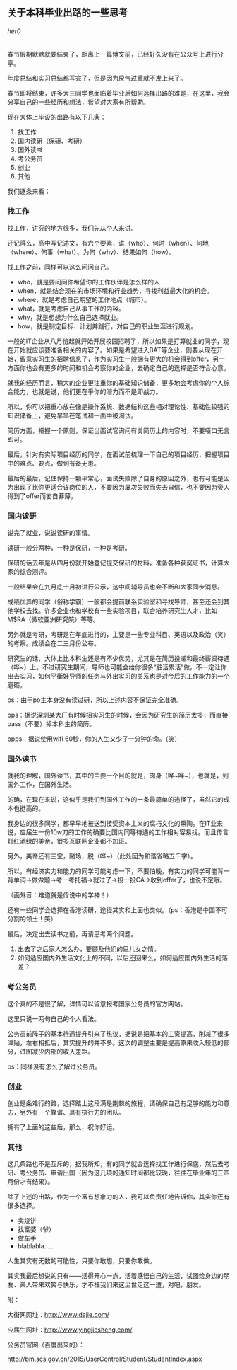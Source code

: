 ## 关于本科毕业出路的一些思考

###### her0

春节假期默默就要结束了，距离上一篇博文前，已经好久没有在公众号上进行分享。

年度总结和实习总结都写完了，但是因为戾气过重就不发上来了。

春节即将结束，许多大三同学也面临着毕业后如何选择出路的难题，在这里，我会分享自己的一些经历和想法，希望对大家有所帮助。

现在大体上毕设的出路有以下几条：

1. 找工作
2. 国内读研（保研、考研）
3. 国外读书
4. 考公务员
5. 创业
6. 其他


我们逐条来看：

### 找工作

找工作，讲究的地方很多，我们先从个人来讲。

还记得么，高中写记述文，有六个要素，谁（who）、何时（when）、何地（where）、何事（what）、为何（why）、结果如何（how）。

找工作之前，同样可以这么问问自己。

* who，就是要问问你希望你的工作伙伴是怎么样的人
* when，就是结合现在的市场环境和行业趋势，寻找利益最大化的机会。
* where，就是考虑自己期望的工作地点（城市）。
* what，就是考虑自己从事工作的内容。
* why，就是想想为什么自己选择就业。
* how，就是制定目标、计划并践行，对自己的职业生涯进行规划。

一般的IT企业从八月份起就开始开展校园招聘了，所以如果是打算就业的同学，现在开始就应该要准备相关的内容了。如果是希望进入BAT等企业，则要从现在开始，留意实习生的招聘信息了，作为实习生一般拥有更大的机会得到offer，另一方面你也会有更多的时间和机会考察你的企业，去确定自己的选择是否符合心意。

就我的经历而言，稍大的企业更注重你的基础知识储备，更多地会考虑你的个人综合能力，也就是说，他们更在乎你的潜力而不是即战力。

所以，你可以把重心放在像是操作系统、数据结构这些相对理论性、基础性较强的知识储备上，避免早早在笔试和一面中被淘汰。

简历方面，把握一个原则，保证当面试官询问有关简历上的内容时，不要哑口无言即可。

最后，针对有实际项目经历的同学，在面试前梳理一下自己的项目经历，把握项目中的难点、要点，做到有备无患。

最后的最后，记住保持一颗平常心，面试失败除了自身的原因之外，也有可能是因为出现了比你更适合该岗位的人，不要因为屡次失败而失去自信，也不要因为旁人得到了offer而妄自菲薄。


### 国内读研

说完了就业，说说读研的事情。

读研一般分两种，一种是保研，一种是考研。

保研的话去年是从四月份就开始登记提交保研的材料，准备各种获奖证书，计算大家的综合测评。

一般结果会在九月底十月初进行公示，这中间辅导员也会不断和大家同步消息。

成绩优异的同学（俗称学霸）一般都会提前联系实验室和寻找导师，甚至还会到其他学校去找。许多企业也和学校有一些实验项目，联合培养研究生人才，比如M$RA（微软亚洲研究院）等等。

另外就是考研，考研是在年底进行的，主要是一些专业科目、英语以及政治（笑）的考察。成绩会在二三月份公布。

研究生的话，大体上比本科生还是有不少优势，尤其是在简历投递和最终薪资待遇（哗~）上。不过研究生期间，导师也可能会给你很多“脏活累活”做，不一定让你出去实习，如何平衡好导师的任务与外出实习的关系也是对今后的工作能力的一个磨砺。


ps：由于po主本身没有读过研，所以上述内容不保证完全准确。

pps：据说深圳某大厂有时候招实习生的时候，会因为研究生的简历太多，而直接pass（不要）掉本科生的简历。

ppps：据说使用wifi 60秒，你的人生又少了一分钟的命。（笑）

### 国外读书

就我的理解，国外读书，其中的主要一个目的就是，肉身（哗~哗~），也就是，到国外工作，在国外生活。

的确，在现在来说，这似乎是我们到国外工作的一条最简单的途径了，虽然它的成本也挺高的。

我身边的很多同学，都早早地被送到接受资本主义的腐朽文化的熏陶。在IT业来说，应届生一份10w刀的工作的确要比国内同等待遇的工作相对容易找。而且传言灯红酒绿的美帝，很多互联网企业都不加班。

另外，美帝还有三宝，赌场，脱（哗~）（此处因为和谐省略五千字）。

所以，有经济实力和能力的同学可能考虑一下，不要怕晚，有实力的同学可能背一背单词->做做题->考一考托福->就过了->投一投CA->收到offer了，也说不定哦。

（画外音：难道就是传说中的学神！）

还有一些同学会选择在香港读研，途径其实和上面也类似。（ps：香港是中国不可分割的领土！笑）

最后，决定出去读书之前，再请思考两个问题。

1. 出去了之后家人怎么办，要顾及他们的思儿女之情。
2. 如何适应国内外生活文化上的不同，以后还回来么，如何适应国内外生活的落差？

### 考公务员

这个真的不是很了解，详情可以留意报考国家公务员的官方网站。

这里只说一两句自己的个人看法。

公务员前阵子的基本待遇提升引来了热议，据说是把基本的工资提高，削减了很多津贴，左右相抵后，其实提升的并不多。这次的调整主要是提高原来收入较低的部分，试图减少内部的收入差距。

ps：同样没有怎么了解过公务员。

### 创业

创业是条难行的路，选择踏上这段满是荆棘的旅程，请确保自己有足够的能力和意志，另外有一个靠谱、具有执行力的团队。

拥有了上面的这些后，那么，祝你好运。

### 其他

这几条路也不是互斥的，据我所知，有的同学就会选择找工作进行保底，然后去考研、考公务员、申请出国（因为这几项的通知时间都比较晚，往往在毕业年的三四月份才有结果）。

除了上述的出路，作为一个富有想象力的人，我可以负责任地告诉你，其实你还有很多选择。

* 卖烧饼
* 找富婆（爷）
* 做车手
* blablabla……

人生其实有无数的可能性，只要你敢想，只要你敢做。

其实我最后想说的只有——活得开心一点，活着感悟自己的生活，试图给身边的朋友、亲人带来欢笑与快乐，才不枉我们来这尘世走这一遭，对吧，朋友。

附：

大街网网址：http://www.dajie.com/

应届生网址：http://www.yingjiesheng.com/

公务员官网（百度出来的）：

http://bm.scs.gov.cn/2015/UserControl/Student/StudentIndex.aspx

